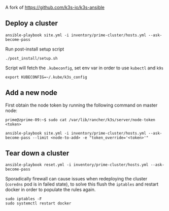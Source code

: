 A fork of https://github.com/k3s-io/k3s-ansible

## Deploy a cluster
```
ansible-playbook site.yml -i inventory/prime-cluster/hosts.yml --ask-become-pass
```

Run post-install setup script
```
./post_install/setup.sh
```

Script will fetch the `.kubeconfig`, set env var in order to use `kubectl` and `k9s`
```
export KUBECONFIG=~/.kube/k3s_config
```

## Add a new node

First obtain the node token by running the following command on master node:
```
prime@zprime-09:~$ sudo cat /var/lib/rancher/k3s/server/node-token
<token>
```

```
ansible-playbook site.yml -i inventory/prime-cluster/hosts.yml --ask-become-pass --limit <node-to-add> -e "token_override='<token>'"
```

## Tear down a cluster
```
ansible-playbook reset.yml -i inventory/prime-cluster/hosts.yml --ask-become-pass
```

Sporadically firewall can cause issues when redeploying the cluster (`coredns` pod is in failed state), to solve this flush the `iptables` and restart docker in order to populate the rules again.

```
sudo iptables -F
sudo systemctl restart docker
```
